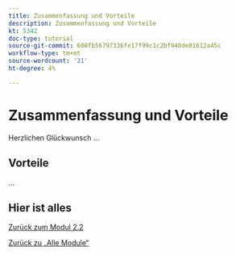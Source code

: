 ```yaml
---
title: Zusammenfassung und Vorteile
description: Zusammenfassung und Vorteile
kt: 5342
doc-type: tutorial
source-git-commit: 608fb56797336fe17f99c1c2bf940de01612a45c
workflow-type: tm+mt
source-wordcount: '21'
ht-degree: 4%

---
```


# Zusammenfassung und Vorteile

Herzlichen Glückwunsch …

## Vorteile

...

## Hier ist alles

[Zurück zum Modul 2.2](./workfront.md)

[Zurück zu „Alle Module“](../../../overview.md)
